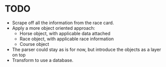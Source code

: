 TODO
====
* Scrape off all the information from the race card.
* Apply a more object oriented approach: 
    * Horse object, with applicable data attached
    * Race object, with applicable race information
    * Course object
* The parser could stay as is for now, but introduce the objects as a layer on
top
* Transform to use a database.

